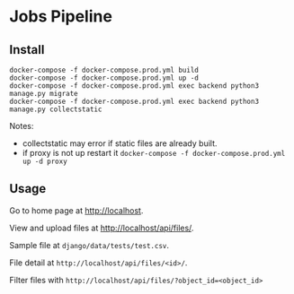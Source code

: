 # Jobs Pipeline

## Install

```
docker-compose -f docker-compose.prod.yml build
docker-compose -f docker-compose.prod.yml up -d
docker-compose -f docker-compose.prod.yml exec backend python3 manage.py migrate
docker-compose -f docker-compose.prod.yml exec backend python3 manage.py collectstatic
```

Notes:
* collectstatic may error if static files are already built.
* if proxy is not up restart it `docker-compose -f docker-compose.prod.yml up -d proxy`

## Usage

Go to home page at [http://localhost](http://localhost).

View and upload files at [http://localhost/api/files/](http://localhost/api/files/).

Sample file at `django/data/tests/test.csv`.

File detail at `http://localhost/api/files/<id>/`.

Filter files with `http://localhost/api/files/?object_id=<object_id>`

